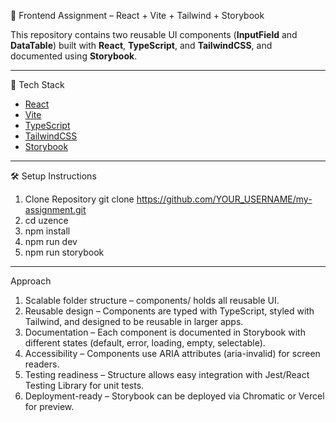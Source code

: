 🎨 Frontend Assignment – React + Vite + Tailwind + Storybook

This repository contains two reusable UI components (**InputField** and **DataTable**) built with **React**, **TypeScript**, and **TailwindCSS**, and documented using **Storybook**.

---

🚀 Tech Stack
- [React](https://react.dev/)
- [Vite](https://vitejs.dev/)
- [TypeScript](https://www.typescriptlang.org/)
- [TailwindCSS](https://tailwindcss.com/)
- [Storybook](https://storybook.js.org/)


---

🛠 Setup Instructions

1. Clone Repository
   git clone https://github.com/YOUR_USERNAME/my-assignment.git
2. cd uzence
3. npm install
4. npm run dev
5. npm run storybook

---

Approach
1. Scalable folder structure – components/ holds all reusable UI.
2. Reusable design – Components are typed with TypeScript, styled with Tailwind, and designed to be reusable in larger apps.
3. Documentation – Each component is documented in Storybook with different states (default, error, loading, empty, selectable).
4. Accessibility – Components use ARIA attributes (aria-invalid) for screen readers.
5. Testing readiness – Structure allows easy integration with Jest/React Testing Library for unit tests.
6. Deployment-ready – Storybook can be deployed via Chromatic or Vercel for preview.










